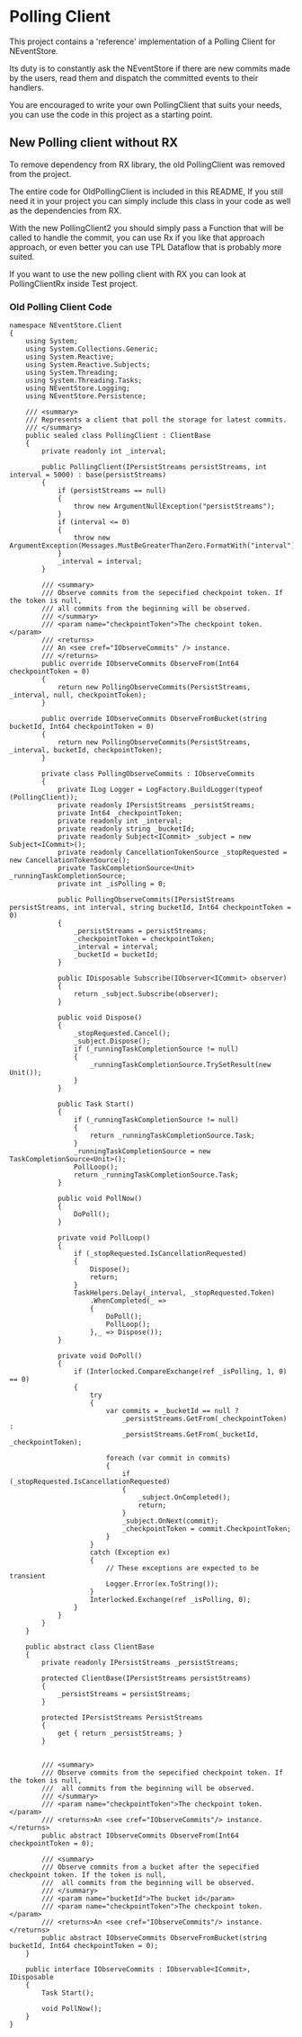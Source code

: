 # Polling Client

This project contains a 'reference' implementation of a Polling Client for NEventStore. 

Its duty is to constantly ask the NEventStore if there are new commits made by the users, read them and dispatch the committed events to their handlers.

You are encouraged to write your own PollingClient that suits your needs, you can use the code in this project as a starting point.

## New Polling client without RX	

To remove dependency from RX library, the old PollingClient was removed from the project. 

The entire code for OldPollingClient is included in this README, If you still need it in your project you can simply include this class in your code as well as the dependencies from RX.

With the new PollingClient2 you should simply pass a Function that will be called to handle the commit, you can use Rx if you like that approach approach, or even better you can use TPL Dataflow that is probably more suited.

If you want to use the new polling client with RX you can look at PollingClientRx inside Test project.

### Old Polling Client Code
	
	namespace NEventStore.Client
	{
	    using System;
	    using System.Collections.Generic;
	    using System.Reactive;
	    using System.Reactive.Subjects;
	    using System.Threading;
	    using System.Threading.Tasks;
	    using NEventStore.Logging;
	    using NEventStore.Persistence;
	
	    /// <summary>
	    /// Represents a client that poll the storage for latest commits.
	    /// </summary>
	    public sealed class PollingClient : ClientBase
	    {
	        private readonly int _interval;
	
	        public PollingClient(IPersistStreams persistStreams, int interval = 5000) : base(persistStreams)
	        {
	            if (persistStreams == null)
	            {
	                throw new ArgumentNullException("persistStreams");
	            }
	            if (interval <= 0)
	            {
	                throw new ArgumentException(Messages.MustBeGreaterThanZero.FormatWith("interval"));
	            }
	            _interval = interval;
	        }
	
	        /// <summary>
	        /// Observe commits from the sepecified checkpoint token. If the token is null,
	        /// all commits from the beginning will be observed.
	        /// </summary>
	        /// <param name="checkpointToken">The checkpoint token.</param>
	        /// <returns>
	        /// An <see cref="IObserveCommits" /> instance.
	        /// </returns>
	        public override IObserveCommits ObserveFrom(Int64 checkpointToken = 0)
	        {
	            return new PollingObserveCommits(PersistStreams, _interval, null, checkpointToken);
	        }
	
	        public override IObserveCommits ObserveFromBucket(string bucketId, Int64 checkpointToken = 0)
	        {
	            return new PollingObserveCommits(PersistStreams, _interval, bucketId, checkpointToken);
	        }
	
	        private class PollingObserveCommits : IObserveCommits
	        {
	            private ILog Logger = LogFactory.BuildLogger(typeof (PollingClient));
	            private readonly IPersistStreams _persistStreams;
	            private Int64 _checkpointToken;
	            private readonly int _interval;
	            private readonly string _bucketId;
	            private readonly Subject<ICommit> _subject = new Subject<ICommit>();
	            private readonly CancellationTokenSource _stopRequested = new CancellationTokenSource();
	            private TaskCompletionSource<Unit> _runningTaskCompletionSource;
	            private int _isPolling = 0;
	
	            public PollingObserveCommits(IPersistStreams persistStreams, int interval, string bucketId, Int64 checkpointToken = 0)
	            {
	                _persistStreams = persistStreams;
	                _checkpointToken = checkpointToken;
	                _interval = interval;
	                _bucketId = bucketId;
	            }
	
	            public IDisposable Subscribe(IObserver<ICommit> observer)
	            {
	                return _subject.Subscribe(observer);
	            }
	
	            public void Dispose()
	            {
	                _stopRequested.Cancel();
	                _subject.Dispose();
	                if (_runningTaskCompletionSource != null)
	                {
	                    _runningTaskCompletionSource.TrySetResult(new Unit());
	                }
	            }
	
	            public Task Start()
	            {
	                if (_runningTaskCompletionSource != null)
	                {
	                    return _runningTaskCompletionSource.Task;
	                }
	                _runningTaskCompletionSource = new TaskCompletionSource<Unit>();
	                PollLoop();
	                return _runningTaskCompletionSource.Task;
	            }
	
	            public void PollNow()
	            {
	                DoPoll();
	            }
	
	            private void PollLoop()
	            {
	                if (_stopRequested.IsCancellationRequested)
	                {
	                    Dispose();
	                    return;
	                }
	                TaskHelpers.Delay(_interval, _stopRequested.Token)
	                    .WhenCompleted(_ =>
	                    {
	                        DoPoll();
	                        PollLoop();
	                    },_ => Dispose());
	            }
	
	            private void DoPoll()
	            {
	                if (Interlocked.CompareExchange(ref _isPolling, 1, 0) == 0)
	                {
	                    try
	                    {
	                        var commits = _bucketId == null ? 
	                            _persistStreams.GetFrom(_checkpointToken) :
	                            _persistStreams.GetFrom(_bucketId, _checkpointToken);
	
	                        foreach (var commit in commits)
	                        {
	                            if (_stopRequested.IsCancellationRequested)
	                            {
	                                _subject.OnCompleted();
	                                return;
	                            }
	                            _subject.OnNext(commit);
	                            _checkpointToken = commit.CheckpointToken;
	                        }
	                    }
	                    catch (Exception ex)
	                    {
	                        // These exceptions are expected to be transient
	                        Logger.Error(ex.ToString());
	                    }
	                    Interlocked.Exchange(ref _isPolling, 0);
	                }
	            }
	        }
	    }
	
	    public abstract class ClientBase
	    {
	        private readonly IPersistStreams _persistStreams;
	
	        protected ClientBase(IPersistStreams persistStreams)
	        {
	            _persistStreams = persistStreams;
	        }
	
	        protected IPersistStreams PersistStreams
	        {
	            get { return _persistStreams; }
	        }
	
	
	        /// <summary>
	        /// Observe commits from the sepecified checkpoint token. If the token is null,
	        ///  all commits from the beginning will be observed.
	        /// </summary>
	        /// <param name="checkpointToken">The checkpoint token.</param>
	        /// <returns>An <see cref="IObserveCommits"/> instance.</returns>
	        public abstract IObserveCommits ObserveFrom(Int64 checkpointToken = 0);
	
	        /// <summary>
	        /// Observe commits from a bucket after the sepecified checkpoint token. If the token is null,
	        ///  all commits from the beginning will be observed.
	        /// </summary>
	        /// <param name="bucketId">The bucket id</param>
	        /// <param name="checkpointToken">The checkpoint token.</param>
	        /// <returns>An <see cref="IObserveCommits"/> instance.</returns>
	        public abstract IObserveCommits ObserveFromBucket(string bucketId, Int64 checkpointToken = 0);
	    }
	
	    public interface IObserveCommits : IObservable<ICommit>, IDisposable
	    {
	        Task Start();
	
	        void PollNow();
	    }
	}

